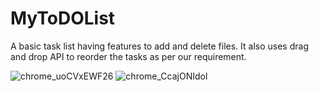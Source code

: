 # MyToDOList
A basic task list having features to add and delete files. It also uses drag and drop API to reorder the tasks as per our requirement.

![chrome_uoCVxEWF26](https://github.com/chinmay10cm/MyToDOList/assets/127659425/09b4d097-5944-4c2a-962f-09929e694a97)
![chrome_CcajONIdol](https://github.com/chinmay10cm/MyToDOList/assets/127659425/d0849397-e296-460d-b051-0719ef005552)
